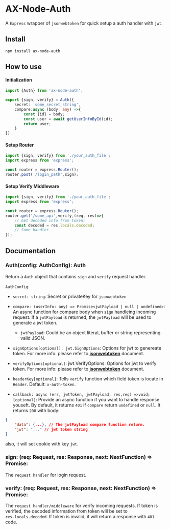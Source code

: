 # AX-Node-Auth
A `Express` wrapper of `jsonwebtoken` for quick setup a auth handler with `jwt`.

## Install
``` 
npm install ax-node-auth
```

## How to use

#### Initialization
```typescript
import {Auth} from 'ax-node-auth';

export {sign, verify} = Auth({
    secret: 'some_secret_string',
    compare:async (body: any) =>{
        const {id} = body;
        const user = await getUserInfoById(id);
        return user;
    }
})
```
#### Setup Router

```typescript
import {sign, verify} from './your_auth_file';
import express from 'express';

const router = express.Router();
router.post('/login_path',sign);

```

#### Setup Verify Middleware
```typescript
import {sign, verify} from './your_auth_file';
import express from 'express';

const router = express.Router();
router.get('/some_api',verify,(req, res)=>{
    // Get decoded info from token;
    const decoded = res.locals.decoded;
    // Some handler
});

```

## Documentation

### Auth(config: AuthConfig): Auth

Return a `Auth` object that contains `sign` and `verify` request handler. 

`AuthConfig`:

- `secret: string`: Secret or privateKey for `jsonwebtoken`

- `compare: (userInfo: any) => Promise<jwtPayload | null | undefined>`: An async function for compare body when `sign` handleing incoming request. If a `jwtPayload` is returned, the `jwtPayload` will be used to generate a jwt token.

    - `jwtPayload`: Could be an object literal, buffer or string representing valid JSON. 

- `signOptions[optional]: jwt.SignOptions`: Options for jwt to genereate token. For more info: please refer to [**jsonwebtoken**](https://github.com/auth0/node-jsonwebtoken#jwtsignpayload-secretorprivatekey-options-callback) document.
- `verifyOptions[optional]`: jwt.VerifyOptions: Options for jwt to verify token. For more info: please refer to [**jsonwebtoken**](https://github.com/auth0/node-jsonwebtoken#jwtverifytoken-secretorpublickey-options-callback) document.

- `headerKey[optional]`: Tells `verify` function which field token is locate in `Header`. Default: `x-auth-token`.

- `callback: async (err, jwtToken, jwtPayload, res,req) =>void; [optional]`: Provide an async function if you want to handle response youseft. By default, it returns `401` if `compare` return `undefined` or `null`. It returns `200` with body: 
```json
{
    "data": {...}, // The jwtPayload compare function return.
    "jwt": "..." // jwt token string
}
```
also, it will set cookie with key `jwt`.

###  sign: (req: Request, res: Response, next: NextFunction) => Promise<any>:
The `request handler` for login request.

###  verify: (req: Request, res: Response, next: NextFunction) => Promise<any>:
The `request handler/middleware` for verify incoming requests. If token is verified, the decoded information from token will be set to `res.locals.decoded`. If token is invalid, it will return a response with `401` code.